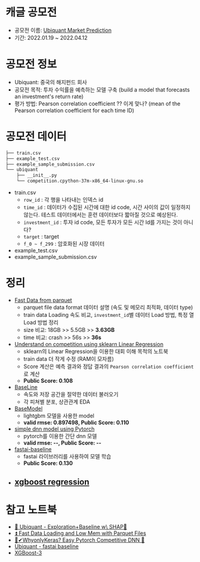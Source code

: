 # 캐글 공모전

- 공모전 이름: [Ubiquant Market Prediction](https://www.kaggle.com/c/ubiquant-market-prediction)
- 기간: 2022.01.19 ~ 2022.04.12



# 공모전 정보

- Ubiquant: 중국의 해지펀드 회사
- 공모전 목적: 투자 수익률을 예측하는 모델 구축 (build a model that forecasts an investment's return rate)
- 평가 방법: Pearson correlation coefficient ?? 이게 맞나? (mean of the Pearson correlation coefficient for each time ID)



# 공모전 데이터

```bash
├── train.csv
├── example_test.csv
├── example_sample_submission.csv
└── ubiquant
    ├── __init__.py
    └── competition.cpython-37m-x86_64-linux-gnu.so
```
- train.csv
  - `row_id` : 각 행을 나타내는 인덱스 id
  - `time_id` : 데이터가 수집된 시간에 대한 id code, 시간 사이의 값이 일정하지 않는다. 테스트 데이터에서는 훈련 데이터보다 짧아질 것으로 예상된다.
  - `investment_id` : 투자 id code, 모든 투자가 모든 시간 Id를 가지는 것이 아니다?
  - `target` : target
  - `f_0 ~ f_299` : 암호화된 시장 데이터
- example_test.csv
- example_sample_submission.csv


# 정리
- [Fast Data from parquet](https://github.com/catssci/TIL/blob/main/kaggle/Ubiquant_Market_Prediction/fast-data-loading-from-parquet.ipynb)
    - parquet file data format 데이터 설명 (속도 및 메모리 최적화, 데이터 type)
    - train data Loading 속도 비교, `investment_id`별 데이터 Load 방법, 특정 열 Load 방법 정리
    - size 비교: 18GB >> 5.5GB >> **3.63GB**
    - time 비교: crash >> 56s >> **36s**
- [Understand on competition using sklearn Linear Regression](https://github.com/catssci/TIL/blob/main/kaggle/Ubiquant_Market_Prediction/linear-regression-using-sklearn.ipynb)
    - sklearn의 Linear Regression을 이용한 대회 이해 목적의 노트북
    - train data 더 작게 수정 (RAM이 모자름)
    - Score 계산은 예측 결과와 정답 결과의 `Pearson correlation coefficient` 로 계산
    - **Public Score: 0.108**
- [BaseLine](https://github.com/catssci/TIL/blob/main/kaggle/Ubiquant_Market_Prediction/baseline.ipynb)
    - 속도와 저장 공간을 절약한 데이터 불러오기
    - 각 피쳐별 분포, 상관관계 EDA
- [BaseModel](https://github.com/catssci/TIL/blob/main/kaggle/Ubiquant_Market_Prediction/base-model.ipynb)
    - lightgbm 모델을 사용한 model
    - **valid rmse: 0.897498, Public Score: 0.110**
- [simple dnn model using Pytorch]()
    - pytorch를 이용한 간단 dnn 모델
    - **valid rmse: --, Public Score: --**
- [fastai-baseline](https://github.com/catssci/TIL/blob/main/kaggle/Ubiquant_Market_Prediction/fastai-model.ipynb)
    - fastai 라이브러리를 사용하여 모델 학습
    - **Public Score: 0.130**
- [xgboost regression]()
    - 

# 참고 노트북

- [🛒 Ubiquant - Exploration+Baseline w\ SHAP🛒](https://www.kaggle.com/utcarshagrawal/ubiquant-exploration-baseline-w-shap)
- [⏫ Fast Data Loading and Low Mem with Parquet Files](https://www.kaggle.com/robikscube/fast-data-loading-and-low-mem-with-parquet-files)
- [👀✔WhyonlyKeras? Easy Pytorch Competitive DNN 💖](https://www.kaggle.com/sahil112/whyonlykeras-easy-pytorch-competitive-dnn)
- [Ubiquant - fastai baseline](https://www.kaggle.com/danielkorth/ubiquant-fastai-baseline)
- [XGBoost-3](https://www.kaggle.com/mostafaibrahim17/xgboost-3/notebook)
